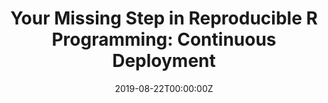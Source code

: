 ---
title: 'Your Missing Step in Reproducible R Programming: Continuous Deployment'
authors:
- Chase Clark
date: '2019-08-22T00:00:00Z'

# Schedule page publish date (NOT proceeding's date).
publishDate: '20001-01-01T00:00:00Z'

# proceeding type.
# Legend: 0 = Uncategorized; 1 = Talk, 2 = Keynote, 3 = Workshop
# To add more update publications_types.toml and en.yaml
proceeding_types: ['1']

# proceeding name and optional abbreviated proceeding name.
proceeding: Presented at 2019 Conference
proceeding_short: Presented at 2019 Conference

abstract: 

tags:
- University of Illinois
featured: false

links:
url_slides: 'https://github.com/rinpharma/rinpharma2019program/tree/master/talks_folder/2019-Clark-Continuous_Deployment.pdf'
url_video: ''

---